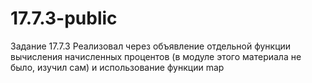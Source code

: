 # 17.7.3-public
Задание 17.7.3
Реализовал через объявление отдельной функции вычисления начисленных процентов (в модуле этого материала
не было, изучил сам) и использование функции map
